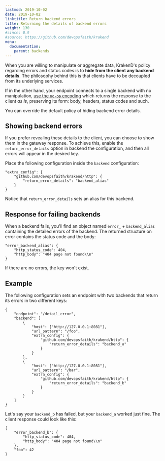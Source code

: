 ```yaml
---
lastmod: 2019-10-02
date: 2019-10-02
linktitle: Return backend errors
title: Returning the details of backend errors
weight: 130
#since: 0.9
#source: https://github.com/devopsfaith/krakend
menu:
  documentation:
    parent: backends
---
```


When you are willing to manipulate or aggregate data, KrakenD's policy regarding errors and status codes is to **hide from the client any backend details**. The philosophy behind this is that clients have to be decoupled from its underlying services.

If in the other hand, your endpoint connects to a single backend with no manipulation, [use the `no-op` encoding](/docs/endpoints/no-op/) which returns the response to the client *as is*, preserving its form: body, headers, status codes and such.

You can override the default policy of hiding backend error details.

## Showing backend errors
If you prefer revealing these details to the client, you can choose to show them in the gateway response. To achieve this, enable the `return_error_details` option in backend the configuration, and then all errors will appear in the desired key.

Place the following configuration inside the `backend` configuration:

    "extra_config": {
        "github.com/devopsfaith/krakend/http": {
            "return_error_details": "backend_alias"
        }
    }

Notice that `return_error_details` sets an alias for this backend.

## Response for failing backends
When a backend fails, you'll find an object named `error_` + `backend_alias` containing the detailed errors of the backend. The returned structure on error contains the status code and the body:


	"error_backend_alias": {
		"http_status_code": 404,
		"http_body": "404 page not found\\n"
	}


If there are no errors, the key won't exist.

## Example
The following configuration sets an endpoint with two backends that return its errors in two different keys:

 	{
		"endpoint": "/detail_error",
		"backend": [
			{
				"host": ["http://127.0.0.1:8081"],
				"url_pattern": "/foo",
				"extra_config": {
					"github.com/devopsfaith/krakend/http": {
						"return_error_details": "backend_a"
					}
				}
			},
			{
				"host": ["http://127.0.0.1:8081"],
				"url_pattern": "/bar",
				"extra_config": {
					"github.com/devopsfaith/krakend/http": {
						"return_error_details": "backend_b"
					}
				}
			}
		]
    }

Let's say your `backend_b` has failed, but your `backend_a` worked just fine. The client response could look like this:

	{
		"error_backend_b": {
			"http_status_code": 404,
			"http_body": "404 page not found\\n"
		},
		"foo": 42
	}
